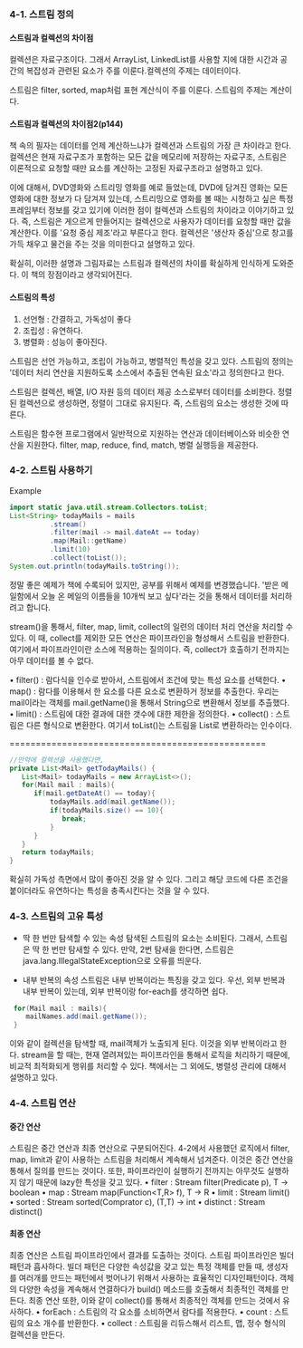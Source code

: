 ### 4-1. 스트림 정의

#### 스트림과 컬렉션의 차이점

컬렉션은 자료구조이다. 그래서 ArrayList, LinkedList를 사용할 지에 대한 시간과 공간의 복잡성과 관련된 요소가 주를 이룬다.컬렉션의 주제는 데이터이다.

스트림은 filter, sorted, map처럼 표현 계산식이 주를 이룬다. 스트림의 주제는 계산이다.

#### 스트림과 컬렉션의 차이점2(p144)
 책 속의 필자는 데이터를 언제 계산하느냐가 컬렉션과 스트림의 가장 큰 차이라고 한다. 컬렉션은 현재 자료구조가 포함하는 모든 값을 메모리에 저장하는 자료구조, 스트림은 이론적으로 요청할 때만 요소를 계산하는 고정된 자료구조라고 설명하고 있다.
 
 이에 대해서, DVD영화와 스트리밍 영화를 예로 들었는데, DVD에 담겨진 영화는 모든 영화에 대한 정보가 다 담겨져 있는데, 스트리밍으로 영화를 볼 때는 시청하고 싶은 특정 프레임부터 정보를 갖고 있기에 이러한 점이 컬렉션과 스트림의 차이라고 이야기하고 있다.
 즉, 스트림은 게으르게 만들어지는 컬렉션으로 사용자가 데이터를 요청할 때만 값을 계산한다. 이를 '요청 중심 제조'라고 부른다고 한다.
 컬렉션은 '생산자 중심'으로 창고를 가득 채우고 물건을 주는 것을 의미한다고 설명하고 있다.

 확실히, 이러한 설명과 그림자료는 스트림과 컬렉션의 차이를 확실하게 인식하게 도와준다. 이 책의 장점이라고 생각되어진다.

#### 스트림의 특성

1. 선언형 : 간결하고, 가독성이 좋다
2. 조립성 : 유연하다.
3. 병렬화 : 성능이 좋아진다.

스트림은 선언 가능하고, 조립이 가능하고, 병렬적인 특성을 갖고 있다.
스트림의 정의는 '데이터 처리 연산을 지원하도록 소스에서 추출된 연속된 요소'라고 정의한다고 한다.

스트림은 컬렉션, 배열, I/O 자원 등의 데이터 제공 소스로부터 데이터를 소비한다. 정렬된 컬렉션으로 생성하면, 정렬이 그대로 유지된다. 즉, 스트림의 요소는 생성한 것에 따른다.

스트림은 함수현 프로그램에서 일반적으로 지원하는 연산과 데이터베이스와 비슷한 연산을 지원한다. filter, map, reduce, find, match, 병렬 실행등을 제공한다.

 
### 4-2. 스트림 사용하기

Example
```java
import static java.util.stream.Collectors.toList;
List<String> todayMails = mails
          .stream()
          .filter(mail -> mail.dateAt == today)
          .map(Mail::getName)
          .limit(10)
          .collect(toList());
System.out.println(todayMails.toString());
```
정말 좋은 예제가 책에 수록되어 있지만, 공부를 위해서 예제를 변경했습니다. '받은 메일함에서 오늘 온 메일의 이름들을 10개씩 보고 싶다'라는 것을 통해서 데이터를 처리하려고 합니다.

stream()을 통해서, filter, map, limit, collect의 일련의 데이터 처리 연산을 처리할 수 있다. 이 때, collect를 제외한 모든 연산은 파이프라인을 형성해서 스트림을 반환한다.
여기에서 파이프라인이란 소스에 적용하는 질의이다. 즉, collect가 호출하기 전까지는 아무 데이터를 볼 수 없다.

• filter() : 람다식을 인수로 받아서, 스트림에서 조건에 맞는 특성 요소를 선택한다.
• map() : 람다를 이용해서 한 요소를 다른 요소로 변환하거 정보를 추출한다. 우리는 mail이라는 객체를 mail.getName()을 통해서 String으로 변환해서 정보를 추츨했다.
• limit() : 스트림에 대한 결과에 대한 갯수에 대한 제한을 정의한다.
• collect() : 스트림은 다른 형식으로 변환한다. 여기서 toList()는 스트림을 List로 변환하라는 인수이다.

=================================================

```java
//만약에 컬렉션을 사용했다면,
private List<Mail> getTodayMails() {
   List<Mail> todayMails = new ArrayList<>();
   for(Mail mail : mails){
      if(mail.getDateAt() == today){
          todayMails.add(mail.getName());
          if(todayMails.size() == 10){
             break;    
          }              
      }
   }
   return todayMails;
}
```
 확실히 가독성 측면에서 많이 좋아진 것을 알 수 있다. 그리고 해당 코드에 다른 조건을 붙이더라도 유연하다는 특성을 충족시킨다는 것을 알 수 있다.

### 4-3. 스트림의 고유 특성
 - 딱 한 번만 탐색할 수 있는 속성
 탐색된 스트림의 요소는 소비된다. 그래서, 스트림은 딱 한 번만 탐새할 수 있다. 만약, 2번 탐새을 한다면, 스트림은 java.lang.IllegalStateException으로 오류를 띄운다.

- 내부 반복의 속성
 스트림은 내부 반복이라는 특징을 갖고 있다. 우선, 외부 반복과 내부 반복이 있는데, 외부 반복이랑 for-each를 생각하면 쉽다.
```java
 for(Mail mail : mails){
    mailNames.add(mail.getName());
 }
```
이와 같이 컬렉션을 탐색할 때, mail객체가 노출되게 된다. 이것을 외부 반복이라고 한다. stream을 할 때는, 현재 열려져있는 파이프라인을 통해서 로직을 처리하기 때문에, 비교적 최적화되게 행위를 처리할 수 있다.
 책에서는 그 외에도, 병렬성 관리에 대해서 설명하고 있다.

### 4-4. 스트림 연산

#### 중간 연산

스트림은 중간 연산과 최종 연산으로 구분되어진다. 4-2에서 사용했던 로직에서 filter, map, limit과 같이 사용하는 스트림을 처리해서 계속해서 넘겨준다. 이것은 중간 연산을 통해서 질의를 만드는 것이다.
 또한, 파이프라인이 실행하기 전까지는 아무것도 실행하지 않기 때문에 lazy한 특성을 갖고 있다.
• filter : Stream<T> filter(Predicate<T> p), T -> boolean 
• map : Stream<R> map(Function<T,R> f), T -> R
• limit : Stream<T> limit()
• sorted : Stream<T> sorted(Comprator<T> c), (T,T) -> int
• distinct : Stream<T> distinct()

#### 최종 연산
 최종 연산은 스트림 파이프라인에서 결과를 도출하는 것이다.
 스트림 파이프라인은 빌더 패턴과 흡사하다. 빌더 패턴은 다양한 속성값을 갖고 있는 특정 객체를 만들 때, 생성자를 여러개를 만드는 패턴에서 벗어나기 위해서 사용하는 효율적인 디자인패턴이다.
 객체의 다양한 속성을 계속해서 연결하다가 build() 메소드를 호출해서 최종적인 객체를 만든다.
 최종 연산 또한, 이와 같이 collect()를 통해서 최종적인 객체를 만드는 것에서 유사하다.
• forEach : 스트림의 각 요소를 소비하면서 람다를 적용한다.
• count : 스트림의 요소 개수를 반환한다.
• collect : 스트림을 리듀스해서 리스트, 맵, 정수 형식의 컬렉션을 만든다.